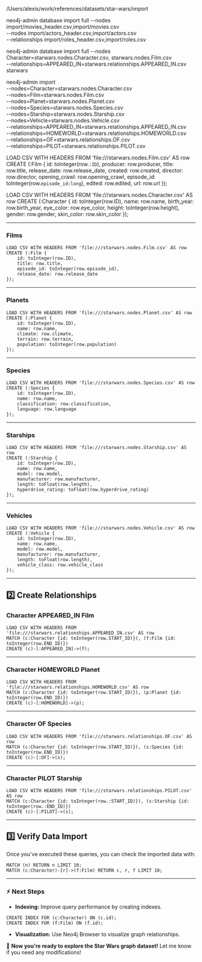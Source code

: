 /Users/alexis/work/references/datasets/star-wars/import


neo4j-admin database import full --nodes import/movies_header.csv,import/movies.csv \
--nodes import/actors_header.csv,import/actors.csv \
--relationships import/roles_header.csv,import/roles.csv



neo4j-admin database import full --nodes Character=starwars.nodes.Character.csv, starwars.nodes.Film.csv \
    --relationships=APPEARED_IN=starwars.relationships.APPEARED_IN.csv \
    starwars


neo4j-admin import \
--nodes=Character=starwars.nodes.Character.csv \
--nodes=Film=starwars.nodes.Film.csv \
--nodes=Planet=starwars.nodes.Planet.csv \
--nodes=Species=starwars.nodes.Species.csv \
--nodes=Starship=starwars.nodes.Starship.csv \
--nodes=Vehicle=starwars.nodes.Vehicle.csv \
--relationships=APPEARED_IN=starwars.relationships.APPEARED_IN.csv \
--relationships=HOMEWORLD=starwars.relationships.HOMEWORLD.csv \
--relationships=OF=starwars.relationships.OF.csv \
--relationships=PILOT=starwars.relationships.PILOT.csv




LOAD CSV WITH HEADERS FROM 'file:///starwars.nodes.Film.csv' AS row
CREATE (:Film {
    id: toInteger(row.`:ID`),
    producer: row.producer,
    title: row.title,
    release_date: row.release_date,
    created: row.created,
    director: row.director,
    opening_crawl: row.opening_crawl,
    episode_id: toInteger(row.`episode_id:long`),
    edited: row.edited,
    url: row.url
});




LOAD CSV WITH HEADERS FROM 'file:///starwars.nodes.Character.csv' AS row
CREATE (:Character {
    id: toInteger(row.ID),
    name: row.name,
    birth_year: row.birth_year,
    eye_color: row.eye_color,
    height: toInteger(row.height),
    gender: row.gender,
    skin_color: row.skin_color
});





---

### **Films**
```cypher
LOAD CSV WITH HEADERS FROM 'file:///starwars.nodes.Film.csv' AS row
CREATE (:Film {
    id: toInteger(row.ID),
    title: row.title,
    episode_id: toInteger(row.episode_id),
    release_date: row.release_date
});
```

---

### **Planets**
```cypher
LOAD CSV WITH HEADERS FROM 'file:///starwars.nodes.Planet.csv' AS row
CREATE (:Planet {
    id: toInteger(row.ID),
    name: row.name,
    climate: row.climate,
    terrain: row.terrain,
    population: toInteger(row.population)
});
```

---

### **Species**
```cypher
LOAD CSV WITH HEADERS FROM 'file:///starwars.nodes.Species.csv' AS row
CREATE (:Species {
    id: toInteger(row.ID),
    name: row.name,
    classification: row.classification,
    language: row.language
});
```

---

### **Starships**
```cypher
LOAD CSV WITH HEADERS FROM 'file:///starwars.nodes.Starship.csv' AS row
CREATE (:Starship {
    id: toInteger(row.ID),
    name: row.name,
    model: row.model,
    manufacturer: row.manufacturer,
    length: toFloat(row.length),
    hyperdrive_rating: toFloat(row.hyperdrive_rating)
});
```

---

### **Vehicles**
```cypher
LOAD CSV WITH HEADERS FROM 'file:///starwars.nodes.Vehicle.csv' AS row
CREATE (:Vehicle {
    id: toInteger(row.ID),
    name: row.name,
    model: row.model,
    manufacturer: row.manufacturer,
    length: toFloat(row.length),
    vehicle_class: row.vehicle_class
});
```

---

## **2️⃣ Create Relationships**

### **Character APPEARED_IN Film**
```cypher
LOAD CSV WITH HEADERS FROM 'file:///starwars.relationships.APPEARED_IN.csv' AS row
MATCH (c:Character {id: toInteger(row.START_ID)}), (f:Film {id: toInteger(row.END_ID)})
CREATE (c)-[:APPEARED_IN]->(f);
```

---

### **Character HOMEWORLD Planet**
```cypher
LOAD CSV WITH HEADERS FROM 'file:///starwars.relationships.HOMEWORLD.csv' AS row
MATCH (c:Character {id: toInteger(row.START_ID)}), (p:Planet {id: toInteger(row.END_ID)})
CREATE (c)-[:HOMEWORLD]->(p);
```

---

### **Character OF Species**
```cypher
LOAD CSV WITH HEADERS FROM 'file:///starwars.relationships.OF.csv' AS row
MATCH (c:Character {id: toInteger(row.START_ID)}), (s:Species {id: toInteger(row.END_ID)})
CREATE (c)-[:OF]->(s);
```

---

### **Character PILOT Starship**
```cypher
LOAD CSV WITH HEADERS FROM 'file:///starwars.relationships.PILOT.csv' AS row
MATCH (c:Character {id: toInteger(row.:START_ID)}), (s:Starship {id: toInteger(row.:END_ID)})
CREATE (c)-[:PILOT]->(s);
```

---

## **3️⃣ Verify Data Import**
Once you've executed these queries, you can check the imported data with:

```cypher
MATCH (n) RETURN n LIMIT 10;
MATCH (c:Character)-[r]->(f:Film) RETURN c, r, f LIMIT 10;
```

---

### **⚡ Next Steps**
- **Indexing:** Improve query performance by creating indexes.
```cypher
CREATE INDEX FOR (c:Character) ON (c.id);
CREATE INDEX FOR (f:Film) ON (f.id);
```
- **Visualization:** Use Neo4j Browser to visualize graph relationships.

🚀 **Now you're ready to explore the Star Wars graph dataset!** Let me know if you need any modifications!
